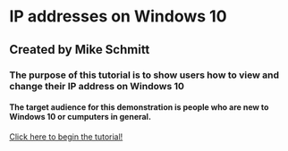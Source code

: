 # IP addresses on Windows 10

## Created by Mike Schmitt

### The purpose of this tutorial is to show users how to view and change their IP address on Windows 10

#### The target audience for this demonstration is people who are new to Windows 10 or cumputers in general.

[Click here to begin the tutorial!](IP.md)
